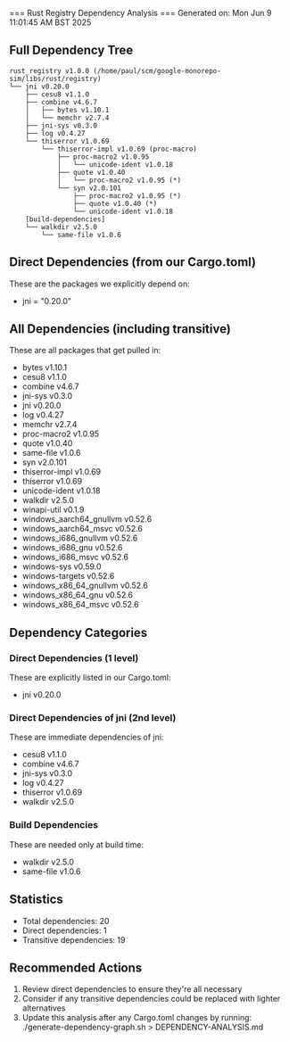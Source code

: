 === Rust Registry Dependency Analysis ===
Generated on: Mon Jun  9 11:01:45 AM BST 2025

## Full Dependency Tree
```
rust_registry v1.0.0 (/home/paul/scm/google-monorepo-sim/libs/rust/registry)
└── jni v0.20.0
    ├── cesu8 v1.1.0
    ├── combine v4.6.7
    │   ├── bytes v1.10.1
    │   └── memchr v2.7.4
    ├── jni-sys v0.3.0
    ├── log v0.4.27
    └── thiserror v1.0.69
        └── thiserror-impl v1.0.69 (proc-macro)
            ├── proc-macro2 v1.0.95
            │   └── unicode-ident v1.0.18
            ├── quote v1.0.40
            │   └── proc-macro2 v1.0.95 (*)
            └── syn v2.0.101
                ├── proc-macro2 v1.0.95 (*)
                ├── quote v1.0.40 (*)
                └── unicode-ident v1.0.18
    [build-dependencies]
    └── walkdir v2.5.0
        └── same-file v1.0.6
```

## Direct Dependencies (from our Cargo.toml)
These are the packages we explicitly depend on:

- jni = "0.20.0"

## All Dependencies (including transitive)
These are all packages that get pulled in:

- bytes v1.10.1
- cesu8 v1.1.0
- combine v4.6.7
- jni-sys v0.3.0
- jni v0.20.0
- log v0.4.27
- memchr v2.7.4
- proc-macro2 v1.0.95
- quote v1.0.40
- same-file v1.0.6
- syn v2.0.101
- thiserror-impl v1.0.69
- thiserror v1.0.69
- unicode-ident v1.0.18
- walkdir v2.5.0
- winapi-util v0.1.9
- windows_aarch64_gnullvm v0.52.6
- windows_aarch64_msvc v0.52.6
- windows_i686_gnullvm v0.52.6
- windows_i686_gnu v0.52.6
- windows_i686_msvc v0.52.6
- windows-sys v0.59.0
- windows-targets v0.52.6
- windows_x86_64_gnullvm v0.52.6
- windows_x86_64_gnu v0.52.6
- windows_x86_64_msvc v0.52.6

## Dependency Categories

### Direct Dependencies (1 level)
These are explicitly listed in our Cargo.toml:
- jni v0.20.0

### Direct Dependencies of jni (2nd level)
These are immediate dependencies of jni:
- cesu8 v1.1.0
- combine v4.6.7
- jni-sys v0.3.0
- log v0.4.27
- thiserror v1.0.69
- walkdir v2.5.0

### Build Dependencies
These are needed only at build time:
- walkdir v2.5.0
- same-file v1.0.6

## Statistics
- Total dependencies: 20
- Direct dependencies: 1
- Transitive dependencies: 19

## Recommended Actions
1. Review direct dependencies to ensure they're all necessary
2. Consider if any transitive dependencies could be replaced with lighter alternatives
3. Update this analysis after any Cargo.toml changes by running: ./generate-dependency-graph.sh > DEPENDENCY-ANALYSIS.md
